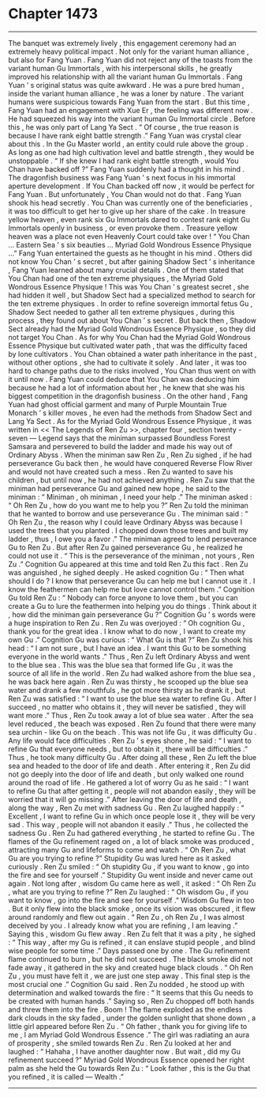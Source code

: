 
# Chapter 1473


---

The banquet was extremely lively , this engagement ceremony had an extremely heavy political impact .
Not only for the variant human alliance , but also for Fang Yuan .
Fang Yuan did not reject any of the toasts from the variant human Gu Immortals , with his interpersonal skills , he greatly improved his relationship with all the variant human Gu Immortals .
Fang Yuan ’ s original status was quite awkward .
He was a pure bred human , inside the variant human alliance , he was a loner by nature . The variant humans were suspicious towards Fang Yuan from the start .
But this time , Fang Yuan had an engagement with Xue Er , the feeling was different now . He had squeezed his way into the variant human Gu Immortal circle . Before this , he was only part of Lang Ya Sect .
“ Of course , the true reason is because I have rank eight battle strength .” Fang Yuan was crystal clear about this .
In the Gu Master world , an entity could rule above the group . As long as one had high cultivation level and battle strength , they would be unstoppable .
“ If she knew I had rank eight battle strength , would You Chan have backed off ?” Fang Yuan suddenly had a thought in his mind .
The dragonfish business was Fang Yuan ’ s next focus in his immortal aperture development .
If You Chan backed off now , it would be perfect for Fang Yuan . But unfortunately , You Chan would not do that .
Fang Yuan shook his head secretly .
You Chan was currently one of the beneficiaries , it was too difficult to get her to give up her share of the cake . In treasure yellow heaven , even rank six Gu Immortals dared to contest rank eight Gu Immortals openly in business , or even provoke them .
Treasure yellow heaven was a place not even Heavenly Court could take over !
“ You Chan … Eastern Sea ’ s six beauties … Myriad Gold Wondrous Essence Physique …” Fang Yuan entertained the guests as he thought in his mind .
Others did not know You Chan ’ s secret , but after gaining Shadow Sect ’ s inheritance , Fang Yuan learned about many crucial details . One of them stated that You Chan had one of the ten extreme physiques , the Myriad Gold Wondrous Essence Physique !
This was You Chan ’ s greatest secret , she had hidden it well , but Shadow Sect had a specialized method to search for the ten extreme physiques .
In order to refine sovereign immortal fetus Gu , Shadow Sect needed to gather all ten extreme physiques , during this process , they found out about You Chan ’ s secret .
But back then , Shadow Sect already had the Myriad Gold Wondrous Essence Physique , so they did not target You Chan .
As for why You Chan had the Myriad Gold Wondrous Essence Physique but cultivated water path , that was the difficulty faced by lone cultivators . You Chan obtained a water path inheritance in the past , without other options , she had to cultivate it solely .
And later , it was too hard to change paths due to the risks involved , You Chan thus went on with it until now .
Fang Yuan could deduce that You Chan was deducing him because he had a lot of information about her , he knew that she was his biggest competition in the dragonfish business . On the other hand , Fang Yuan had ghost official garment and many of Purple Mountain True Monarch ’ s killer moves , he even had the methods from Shadow Sect and Lang Ya Sect .
As for the Myriad Gold Wondrous Essence Physique , it was written in << The Legends of Ren Zu >>, chapter four , section twenty - seven —
Legend says that the miniman surpassed Boundless Forest Samsara and persevered to build the ladder and made his way out of Ordinary Abyss .
When the miniman saw Ren Zu , Ren Zu sighed , if he had perseverance Gu back then , he would have conquered Reverse Flow River and would not have created such a mess .
Ren Zu wanted to save his children , but until now , he had not achieved anything .
Ren Zu saw that the miniman had perseverance Gu and gained new hope , he said to the miniman : “ Miniman , oh miniman , I need your help .”
The miniman asked : “ Oh Ren Zu , how do you want me to help you ?”
Ren Zu told the miniman that he wanted to borrow and use perseverance Gu .
The miniman said : “ Oh Ren Zu , the reason why I could leave Ordinary Abyss was because I used the trees that you planted . I chopped down those trees and built my ladder , thus , I owe you a favor .”
The miniman agreed to lend perseverance Gu to Ren Zu .
But after Ren Zu gained perseverance Gu , he realized he could not use it .
“ This is the perseverance of the miniman , not yours , Ren Zu .” Cognition Gu appeared at this time and told Ren Zu this fact .
Ren Zu was anguished , he sighed deeply .
He asked cognition Gu : “ Then what should I do ? I know that perseverance Gu can help me but I cannot use it . I know the feathermen can help me but love cannot control them .”
Cognition Gu told Ren Zu : “ Nobody can force anyone to love them , but you can create a Gu to lure the feathermen into helping you do things . Think about it , how did the miniman gain perseverance Gu ?”
Cognition Gu ’ s words were a huge inspiration to Ren Zu .
Ren Zu was overjoyed : “ Oh cognition Gu , thank you for the great idea . I know what to do now , I want to create my own Gu .”
Cognition Gu was curious : “ What Gu is that ?”
Ren Zu shook his head : “ I am not sure , but I have an idea . I want this Gu to be something everyone in the world wants .”
Thus , Ren Zu left Ordinary Abyss and went to the blue sea .
This was the blue sea that formed life Gu , it was the source of all life in the world .
Ren Zu had walked ashore from the blue sea , he was back here again .
Ren Zu was thirsty , he scooped up the blue sea water and drank a few mouthfuls , he got more thirsty as he drank it , but Ren Zu was satisfied : “ I want to use the blue sea water to refine Gu . After I succeed , no matter who obtains it , they will never be satisfied , they will want more .”
Thus , Ren Zu took away a lot of blue sea water .
After the sea level reduced , the beach was exposed . Ren Zu found that there were many sea urchin - like Gu on the beach .
This was not life Gu , it was difficulty Gu .
Any life would face difficulties .
Ren Zu ’ s eyes shone , he said : “ I want to refine Gu that everyone needs , but to obtain it , there will be difficulties .”
Thus , he took many difficulty Gu .
After doing all these , Ren Zu left the blue sea and headed to the door of life and death .
After entering it , Ren Zu did not go deeply into the door of life and death , but only walked one round around the road of life .
He gathered a lot of worry Gu as he said : “ I want to refine Gu that after getting it , people will not abandon easily , they will be worried that it will go missing .”
After leaving the door of life and death , along the way , Ren Zu met with sadness Gu .
Ren Zu laughed happily : “ Excellent , I want to refine Gu in which once people lose it , they will be very sad . This way , people will not abandon it easily .”
Thus , he collected the sadness Gu .
Ren Zu had gathered everything , he started to refine Gu .
The flames of the Gu refinement raged on , a lot of black smoke was produced , attracting many Gu and lifeforms to come and watch .
“ Oh Ren Zu , what Gu are you trying to refine ?” Stupidity Gu was lured here as it asked curiously .
Ren Zu smiled : “ Oh stupidity Gu , if you want to know , go into the fire and see for yourself .”
Stupidity Gu went inside and never came out again .
Not long after , wisdom Gu came here as well , it asked : “ Oh Ren Zu , what are you trying to refine ?”
Ren Zu laughed : “ Oh wisdom Gu , if you want to know , go into the fire and see for yourself .”
Wisdom Gu flew in too .
But it only flew into the black smoke , once its vision was obscured , it flew around randomly and flew out again .
“ Ren Zu , oh Ren Zu , I was almost deceived by you . I already know what you are refining , I am leaving .” Saying this , wisdom Gu flew away .
Ren Zu felt that it was a pity , he sighed : “ This way , after my Gu is refined , it can enslave stupid people , and blind wise people for some time .”
Days passed one by one .
The Gu refinement flame continued to burn , but he did not succeed .
The black smoke did not fade away , it gathered in the sky and created huge black clouds .
“ Oh Ren Zu , you must have felt it , we are just one step away . This final step is the most crucial one .” Cognition Gu said .
Ren Zu nodded , he stood up with determination and walked towards the fire : “ It seems that this Gu needs to be created with human hands .”
Saying so , Ren Zu chopped off both hands and threw them into the fire .
Boom !
The flame exploded as the endless dark clouds in the sky faded , under the golden sunlight that shone down , a little girl appeared before Ren Zu .
“ Oh father , thank you for giving life to me , I am Myriad Gold Wondrous Essence .” The girl was radiating an aura of prosperity , she smiled towards Ren Zu .
Ren Zu looked at her and laughed : “ Hahaha , I have another daughter now . But wait , did my Gu refinement succeed ?”
Myriad Gold Wondrous Essence opened her right palm as she held the Gu towards Ren Zu : “ Look father , this is the Gu that you refined , it is called — Wealth .”

---

